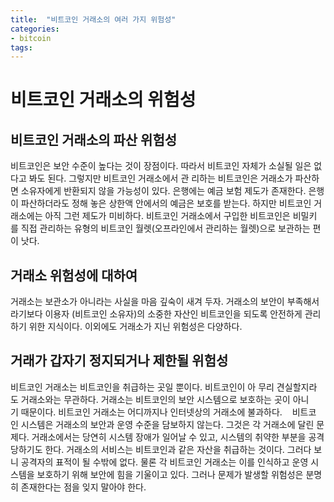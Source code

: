 ```yaml
---
title:  "비트코인 거래소의 여러 가지 위험성"
categories: 
- bitcoin
tags:
---
```

# 비트코인 거래소의 위험성 
## 비트코인 거래소의 파산 위험성 
비트코인은 보안 수준이 높다는 것이 장점이다. 따라서 비트코인 자체가 소실될 일은 없다고 봐도 된다. 그렇지만 비트코인 거래소에서 관 리하는 비트코인은 거래소가 파산하면 소유자에게 반환되지 않을 가능성이 있다. 은행에는 예금 보험 제도가 존재한다. 은행이 파산하더라도 정해 놓은 상한액 안에서의 예금은 보호를 받는다. 하지만 비트코인 거래소에는 아직 그런 제도가 미비하다. 비트코인 거래소에서 구입한 비트코인은 비밀키를 직접 관리하는 유형의 비트코인 월렛(오프라인에서 관리하는 월렛)으로 보관하는 편이 낫다. 
 
## 거래소 위험성에 대하여 
거래소는 보관소가 아니라는 사실을 마음 깊숙이 새겨 두자. 거래소의 보안이 부족해서라기보다 이용자 (비트코인 소유자)의 소중한 자산인 비트코인을 되도록 안전하게 관리하기 위한 지식이다. 이외에도 거래소가 지닌 위험성은 다양하다. 
 
## 거래가 갑자기 정지되거나 제한될 위험성 
비트코인 거래소는 비트코인을 취급하는 곳일 뿐이다. 비트코인이 아 무리 견실할지라도 거래소와는 무관하다. 거래소는 비트코인의 보안 시스템으로 보호하는 곳이 아니기 때문이다. 비트코인 거래소는 어디까지나 인터넷상의 거래소에 불과하다. 
 
비트코인 시스템은 거래소의 보안과 운영 수준을 담보하지 않는다. 그것은 각 거래소에 달린 문제다. 거래소에서는 당연히 시스템 장애가 일어날 수 있고, 시스템의 취약한 부분을 공격당하기도 한다. 거래소의 서비스는 비트코인과 같은 자산을 취급하는 것이다. 그러다 보니 공격자의 표적이 될 수밖에 없다. 물론 각 비트코인 거래소는 이를 인식하고 운영 시스템을 보호하기 위해 보안에 힘을 기울이고 있다. 그러나 문제가 발생할 위험성은 분명히 존재한다는 점을 잊지 말아야 한다. 
 



